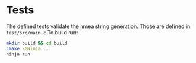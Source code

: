# Tests

The defined tests validate the nmea string generation.
Those are defined in `test/src/main.c`
To build run:


``` bash
mkdir build && cd build
cmake -GNinja ..
ninja run
```
